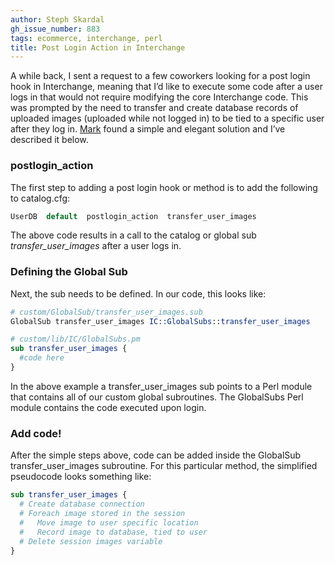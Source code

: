 ```yaml
---
author: Steph Skardal
gh_issue_number: 883
tags: ecommerce, interchange, perl
title: Post Login Action in Interchange
---
```


A while back, I sent a request to a few coworkers looking for a post login hook in Interchange, meaning that I’d like to execute some code after a user logs in that would not require modifying the core Interchange code. This was prompted by the need to transfer and create database records of uploaded images (uploaded while not logged in) to be tied to a specific user after they log in. [Mark](/team/mark_johnson) found a simple and elegant solution and I’ve described it below.

### postlogin_action

The first step to adding a post login hook or method is to add the following to catalog.cfg:

```perl
UserDB  default  postlogin_action  transfer_user_images
```

The above code results in a call to the catalog or global sub *transfer_user_images* after a user logs in.

### Defining the Global Sub

Next, the sub needs to be defined. In our code, this looks like:

```perl
# custom/GlobalSub/transfer_user_images.sub
GlobalSub transfer_user_images IC::GlobalSubs::transfer_user_images
```

```perl
# custom/lib/IC/GlobalSubs.pm
sub transfer_user_images {
  #code here
}
```

In the above example a transfer_user_images sub points to a Perl module that contains all of our custom global subroutines. The GlobalSubs Perl module contains the code executed upon login.

### Add code!

After the simple steps above, code can be added inside the GlobalSub transfer_user_images subroutine. For this particular method, the simplified pseudocode looks something like:

```perl
sub transfer_user_images {
  # Create database connection
  # Foreach image stored in the session
  #   Move image to user specific location
  #   Record image to database, tied to user
  # Delete session images variable
}
```
